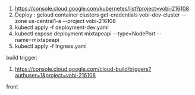 1. https://console.cloud.google.com/kubernetes/list?project=vobi-216108
2. Deploy : gcloud container clusters get-credentials  vobi-dev-cluster --zone us-central1-a --project vobi-216108
3. kubectl apply -f deployment-dev.yaml
4. kubectl expose deployment mixtapeapi --type=NodePort --name=mixtapeapi
5. kubectl apply -f Ingress.yaml

build trigger:
1. https://console.cloud.google.com/cloud-build/triggers?authuser=1&project=vobi-216108


front
